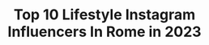 ---
title: Top 10 Lifestyle Instagram Influencers In Rome in 2023
description: >-
  Find top lifestyle Instagram influencers in Rome in 2023. Most popular hashtags: #italy #lifestyle #rome #love.
platform: Instagram
hits: 146
text_top: Discover the top-rated Instagram accounts on inBeat.
text_bottom: inBeat holds 146 Instagram influencers like this in Rome, Italy for you to connect with.
profiles:
  - username: "claytano"
    fullname: >-
      Claytano
    bio: >-
      ➡️ NCAA Hockey Player ➡️ Pro Gamer and YouTuber ➡️ CEO/Founder Ennovative Inc ➡️ @Forbes 30 under 30 Nominee 2023 @mlo.shoes @introvertedextrovert.co
    location: "Italy"
    followers: 14467
    engagement: 336
    commentsToLikes: 0.020495
    id: ck14i7na6e1pz0i19bs99rv0t
    verified: false
    hashtags: "#life, #gamer, #style, #streamer"
  - username: "melaniamigliozzi"
    fullname: >-
      mel* • aesthetic feed
    bio: >-
      BLOGGER | FASHION | LIFESTYLE 📍Rome aesthetic lover | beige passion Blog Dressing&Toppings Contributor @kiabi_italiaofficial ♡ Founder @foodgangitalia
    location: "Italy"
    followers: 16814
    engagement: 583
    commentsToLikes: 0.065675
    id: ck5zu6gn81rtk0i14e5go0ffo
    verified: false
    hashtags: "#kiabi, #falconeri, #ivyoakstories, #ivyandoak"
  - username: "eleonora__pieroni"
    fullname: >-
      Eleonora Pieroni
    bio: >-
      Model |Actress|Presenter🧿 Italian personality & Brands Ambassador in New York 🇺🇸 🇮🇹 🌏EleonoraPieroni LIVE NEW YORK!⬇️
    location: "Italy"
    followers: 46499
    engagement: 163
    commentsToLikes: 0.040989
    id: ck5qcoehwrkli0i11cn5x2t2v
    verified: true
    hashtags: "#festadelcinemadiroma, #puglia, #travelling, #eleonorapieroniliveitaly"
  - username: "_lauranicolelifestyle__"
    fullname: >-
      𝓛𝓪𝓾𝓻𝓪 𝓝𝓲𝓬𝓸𝓵𝓮 🌸
    bio: >-
      🌸 • Fashion | Travel | Inspo 🍃 🎠 • Disney Lover | Bibliophile 🌸 • Grey’s Anatomy addicted 🍃 🐻 • ACNH @_animalcrossing_brightmoon 🌸 • Planner & Food 🍃
    location: "Italy"
    followers: 17248
    engagement: 238
    commentsToLikes: 0.048609
    id: ck6txvwb505su0j71oi2rqwp6
    verified: false
    hashtags: "#fitnessgirl, #babesofinstagram, #styleinspiration, #makeuptutorial"
  - username: "drgolenaz"
    fullname: >-
      Golenaz👩🏻‍⚕️
    bio: >-
      MEDICAL doctor 🥼🩺based in Rome 📍 •Lifestyle📷|Medical Information💉|Travel🌎 •Persian by blood🩸Italian by birth🇮🇹 •DM📧collabs:golenaz@outlook.it
    location: "Italy"
    followers: 11967
    engagement: 803
    commentsToLikes: 0.051431
    id: ckap2bbtsy4570i78kd3ac8oy
    verified: false
    hashtags: "#vacation, #lifestyle, #viaggiare, #italytravel"
  - username: "ladfoodie"
    fullname: >-
      LAURA #ladfoodie
    bio: >-
      Laura🙋🏼‍♀️Food | Lifestyle | Travel #ladfoodie📍Rome 📩 ladfoodie@gmail.com 🔰nu3 ambassador cod. SCONTO>> LAD15
    location: "Italy"
    followers: 34863
    engagement: 248
    commentsToLikes: 0.111831
    id: ck14kcjpaoukb0i19dvi3c9dd
    verified: false
    hashtags: "#yogurtgreco, #colazioneitaliana, #farinadicocco, #alimentazionesana"
  - username: "flaviabarone_real"
    fullname: >-
      ☀️ F L A V I A ⚡
    bio: >-
      📍 Naples, Italy 🇮🇹 🏇 Rider 🧝🏽‍♀️ Cosplayer { @iaiacosplay } Collaboration: email📩 or direct 🎶 TikTok: 4K💗 👇🏼
    location: "Italy"
    followers: 2903
    engagement: 1368
    commentsToLikes: 0.049285
    id: ckaouqxg21fic0i788vktmp6i
    verified: false
    hashtags: "#instagram, #fashion, #photo, #girl"
  - username: "giada_farano"
    fullname: >-
      GIADA FARANO
    bio: >-
      Professional Dancer🇮🇹 @ciaodarwinreal 8 MEDIASET RAI⠀⠀⠀⠀⠀⠀⠀⠀⠀⠀ giadafarano95@libero.it Ofenbach,Jovanotti,Syria,Sofia Reyes,ZeroAss Arisa
    location: "Italy"
    followers: 50820
    engagement: 397
    commentsToLikes: 0.027733
    id: ckapceemg3h9e0i78mjsw1oow
    verified: false
    hashtags: "#blog, #staytuned, #sunnyday, #work"
  - username: "brettstir"
    fullname: >-
      Brett Schneggenburger
    bio: >-
      @ashleigh_jordan @nvgtn Next Launch: Dec 5th, 10AM est
    location: "Italy"
    followers: 88639
    engagement: 1124
    commentsToLikes: 0.015868
    id: ck0vv32o5nbc40i19luayw5m1
    verified: false
    hashtags: "#fitspo, #womensfashion, #cute, #clothingbrand"
  - username: "valentina_salviati"
    fullname: >-
      Valentina Salviati
    bio: >-
      📍Roma 👫 @greg_geri 🐾 cats lovers @weare_figaroegigia 💌 valentinasalviati91@gmail.com
    location: "Italy"
    followers: 70382
    engagement: 145
    commentsToLikes: 0.095361
    id: ck5zp32gwrw5s0i14xk6uuryx
    verified: false
    hashtags: "#autunno, #puglialovers, #igitalia, #traveltheworld"
---